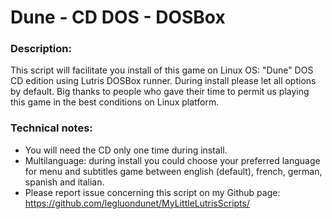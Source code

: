 # Dune - CD DOS - DOSBox


### Description:
This script will facilitate you install of this game on Linux OS:
"Dune" DOS CD edition using Lutris DOSBox runner.
During install please let all options by default.
Big thanks to people who gave their time to permit us playing this game in the best conditions on Linux platform.

### Technical notes:
- You will need the CD only one time during install.
- Multilanguage: during install you could choose your preferred language for menu and subtitles game between english (default), french, german, spanish and italian.
- Please report issue concerning this script on my Github page:
https://github.com/legluondunet/MyLittleLutrisScripts/
